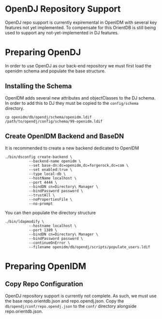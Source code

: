 # OpenDJ Repository Support

OpenDJ repo support is currently expiremental in OpenIDM with several
key features not yet implemented. To compensate for this OrientDB is
still being used to support any not-yet-implemented in DJ features.

# Preparing OpenDJ

In order to use OpenDJ as our back-end repository we must first
load the openidm schema and populate the base structure.

## Installing the Schema

OpenIDM adds several new attributes and objectClasses to the DJ schema.
In order to add this to DJ they must be copied to the `config/schema`
directory.

    cp openidm/db/opendj/schema/openidm.ldif /path/to/opendj/config/schema/99-openidm.ldif

## Create OpenIDM Backend and BaseDN

It is recommended to create a new backend dedicated to OpenIDM

    ./bin/dsconfig create-backend \
               --backend-name openidm \
               --set base-dn:dc=openidm,dc=forgerock,dc=com \
               --set enabled:true \
               --type local-db \
               --hostName localhost \
               --port 4444 \
               --bindDN cn=Directory\ Manager \
               --bindPassword password \
               --trustAll \
               --noPropertiesFile \
               --no-prompt

You can then populate the directory structure

    ./bin/ldapmodify \
               --hostname localhost \
               --port 1389 \
               --bindDN cn=Directory\ Manager \
               --bindPassword password \
               --continueOnError \
               --filename openidm/db/opendj/scripts/populate_users.ldif

# Preparing OpenIDM

## Copy Repo Configuration

OpenDJ repository support is currently not complete. As such, we must use the base
repo.orientdb.json and repo.opendj.json. Copy the `db/opendj/conf/repo.opendj.json`
to the `conf/` directory alongside repo.orientdb.json.

